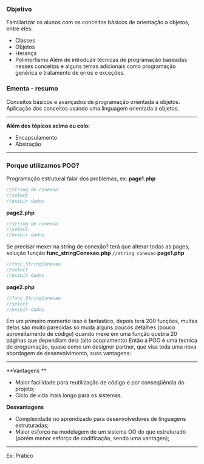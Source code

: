 ### Objetivo
Familiarizar os alunos com os conceitos básicos de orientação a objetos, entre eles:
 - Classes
 - Objetos
 - Herança
 - Polimorfismo
  Além de introduzir técnicas de programação baseadas nesses conceitos e alguns temas adicionais como programação genérica e tratamento de erros e exceções.

### Ementa - resumo
Conceitos básicos e avançados de programação orientada a objetos. Aplicação dos conceitos usando uma linguagem orientada a objetos.

------------
**Além dos tópicos acima eu colo:**
- Encapsulamento
- Abstração

------------


### Porque utilizamos POO?
Programação estrutural falar dos problemas, ex: 
**page1.php**
```csharp
//string de conexao
//select
//exibir dados
```
**page2.php**
```csharp
//string de conexao
//select
//exibir dados
```
Se precisar mexer na string de conexão? terá que alterar todas as pages, solução função
**func_stringConexao.php**
```//string conexao```
**page1.php**
```csharp
//func_StringConexao
//select
//exibir dados
```
**page2.php**
```csharp
//func_StringConexao
//select
//exibir dados
```
Em um primeiro momento isso é fantastico, depois terá 200 funções, muitas delas são muito parecidas só muda alguns poucos detalhes (pouco aproveitamento de código) quando mexe em uma função quebra 20 páginas que dependiam dela (alto acoplamento)
Então a POO é uma tecnica de programação, quase como um designer partner, que visa toda uma nova abordagem de desenvolvimento, suas vantagens:

------------


**Vantagens **
- Maior facilidade para reutilização de código e por conseqüência do projeto;
- Ciclo de vida mais longo para os sistemas.

**Desvantagens**
- Complexidade no aprendizado para desenvolvedores de linguagens estruturadas;
- Maior esforço na modelagem de um sistema OO do que estruturado (porém menor esforço de codificação, sendo uma vantagen);


------------
Ex: Prático
